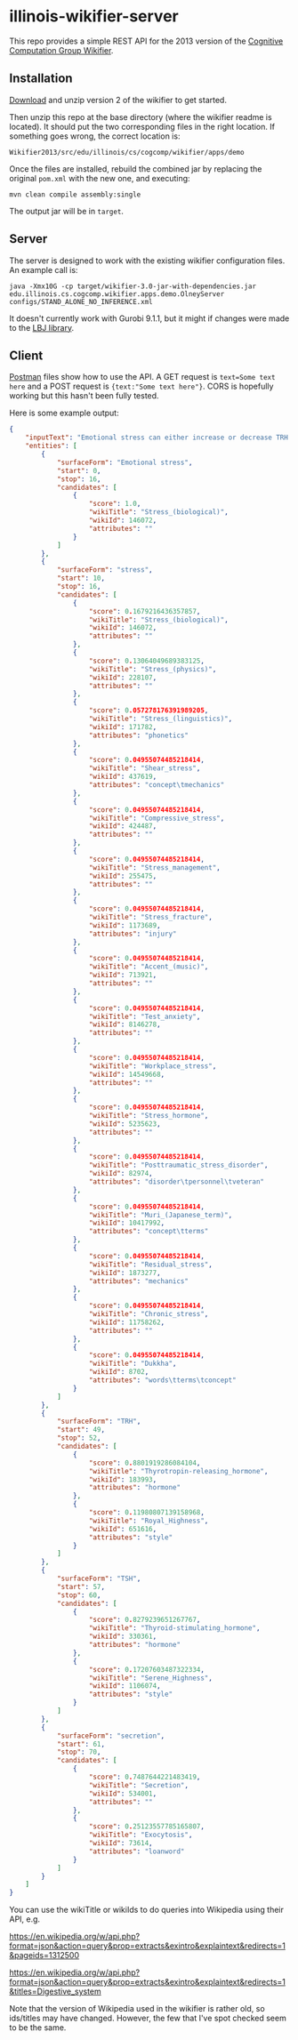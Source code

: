 # illinois-wikifier-server

This repo provides a simple REST API for the 2013 version of the [Cognitive Computation Group Wikifier](https://cogcomp.seas.upenn.edu/page/demo_view/Wikifier).

## Installation

[Download](https://cogcomp.seas.upenn.edu/page/download_view/Wikifier) and unzip version 2 of the wikifier to get started.

Then unzip this repo at the base directory (where the wikifier readme is located). It should put the two corresponding files in the right location. If something goes wrong, the correct location is:

`Wikifier2013/src/edu/illinois/cs/cogcomp/wikifier/apps/demo`

Once the files are installed, rebuild the combined jar by replacing the original `pom.xml` with the new one, and executing:

`mvn clean compile assembly:single`

The output jar will be in `target`.

## Server

The server is designed to work with the existing wikifier configuration files. An example call is:

`java -Xmx10G -cp target/wikifier-3.0-jar-with-dependencies.jar edu.illinois.cs.cogcomp.wikifier.apps.demo.OlneyServer configs/STAND_ALONE_NO_INFERENCE.xml`

It doesn't currently work with Gurobi 9.1.1, but it might if changes were made to the [LBJ library](https://mvnrepository.com/artifact/edu.illinois.cs.cogcomp/edu.illinois.cs.cogcomp.lbj/2.8.2).

## Client

[Postman](https://www.postman.com/) files show how to use the API. A GET request is `text=Some text here` and a POST request is `{text:"Some text here"}`. CORS is hopefully working but this hasn't been fully tested.

Here is some example output:

```json
{
    "inputText": "Emotional stress can either increase or decrease TRH and TSH secretion, depending upon circumstances.",
    "entities": [
        {
            "surfaceForm": "Emotional stress",
            "start": 0,
            "stop": 16,
            "candidates": [
                {
                    "score": 1.0,
                    "wikiTitle": "Stress_(biological)",
                    "wikiId": 146072,
                    "attributes": ""
                }
            ]
        },
        {
            "surfaceForm": "stress",
            "start": 10,
            "stop": 16,
            "candidates": [
                {
                    "score": 0.1679216436357857,
                    "wikiTitle": "Stress_(biological)",
                    "wikiId": 146072,
                    "attributes": ""
                },
                {
                    "score": 0.13064049689383125,
                    "wikiTitle": "Stress_(physics)",
                    "wikiId": 228107,
                    "attributes": ""
                },
                {
                    "score": 0.057278176391989205,
                    "wikiTitle": "Stress_(linguistics)",
                    "wikiId": 171782,
                    "attributes": "phonetics"
                },
                {
                    "score": 0.04955074485218414,
                    "wikiTitle": "Shear_stress",
                    "wikiId": 437619,
                    "attributes": "concept\tmechanics"
                },
                {
                    "score": 0.04955074485218414,
                    "wikiTitle": "Compressive_stress",
                    "wikiId": 424487,
                    "attributes": ""
                },
                {
                    "score": 0.04955074485218414,
                    "wikiTitle": "Stress_management",
                    "wikiId": 255475,
                    "attributes": ""
                },
                {
                    "score": 0.04955074485218414,
                    "wikiTitle": "Stress_fracture",
                    "wikiId": 1173689,
                    "attributes": "injury"
                },
                {
                    "score": 0.04955074485218414,
                    "wikiTitle": "Accent_(music)",
                    "wikiId": 713921,
                    "attributes": ""
                },
                {
                    "score": 0.04955074485218414,
                    "wikiTitle": "Test_anxiety",
                    "wikiId": 8146278,
                    "attributes": ""
                },
                {
                    "score": 0.04955074485218414,
                    "wikiTitle": "Workplace_stress",
                    "wikiId": 14549668,
                    "attributes": ""
                },
                {
                    "score": 0.04955074485218414,
                    "wikiTitle": "Stress_hormone",
                    "wikiId": 5235623,
                    "attributes": ""
                },
                {
                    "score": 0.04955074485218414,
                    "wikiTitle": "Posttraumatic_stress_disorder",
                    "wikiId": 82974,
                    "attributes": "disorder\tpersonnel\tveteran"
                },
                {
                    "score": 0.04955074485218414,
                    "wikiTitle": "Muri_(Japanese_term)",
                    "wikiId": 10417992,
                    "attributes": "concept\tterms"
                },
                {
                    "score": 0.04955074485218414,
                    "wikiTitle": "Residual_stress",
                    "wikiId": 1873277,
                    "attributes": "mechanics"
                },
                {
                    "score": 0.04955074485218414,
                    "wikiTitle": "Chronic_stress",
                    "wikiId": 11758262,
                    "attributes": ""
                },
                {
                    "score": 0.04955074485218414,
                    "wikiTitle": "Dukkha",
                    "wikiId": 8702,
                    "attributes": "words\tterms\tconcept"
                }
            ]
        },
        {
            "surfaceForm": "TRH",
            "start": 49,
            "stop": 52,
            "candidates": [
                {
                    "score": 0.8801919286084104,
                    "wikiTitle": "Thyrotropin-releasing_hormone",
                    "wikiId": 183993,
                    "attributes": "hormone"
                },
                {
                    "score": 0.11980807139158968,
                    "wikiTitle": "Royal_Highness",
                    "wikiId": 651616,
                    "attributes": "style"
                }
            ]
        },
        {
            "surfaceForm": "TSH",
            "start": 57,
            "stop": 60,
            "candidates": [
                {
                    "score": 0.8279239651267767,
                    "wikiTitle": "Thyroid-stimulating_hormone",
                    "wikiId": 330361,
                    "attributes": "hormone"
                },
                {
                    "score": 0.17207603487322334,
                    "wikiTitle": "Serene_Highness",
                    "wikiId": 1106074,
                    "attributes": "style"
                }
            ]
        },
        {
            "surfaceForm": "secretion",
            "start": 61,
            "stop": 70,
            "candidates": [
                {
                    "score": 0.7487644221483419,
                    "wikiTitle": "Secretion",
                    "wikiId": 534001,
                    "attributes": ""
                },
                {
                    "score": 0.25123557785165807,
                    "wikiTitle": "Exocytosis",
                    "wikiId": 73614,
                    "attributes": "loanword"
                }
            ]
        }
    ]
}
```
You can use the wikiTitle or wikiIds to do queries into Wikipedia using their API, e.g.

https://en.wikipedia.org/w/api.php?format=json&action=query&prop=extracts&exintro&explaintext&redirects=1&pageids=1312500

https://en.wikipedia.org/w/api.php?format=json&action=query&prop=extracts&exintro&explaintext&redirects=1&titles=Digestive_system

Note that the version of Wikipedia used in the wikifier is rather old, so ids/titles may have changed. However, the few that I've spot checked seem to be the same.

